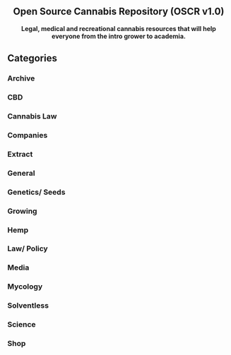 ## <div align="center">Open Source Cannabis Repository (OSCR v1.0)</div>

**<div align="center">Legal, medical and recreational cannabis resources that will help everyone from the intro grower to academia.</div>**

## Categories

### Archive

### CBD

### Cannabis Law

### Companies

### Extract

### General

### Genetics/ Seeds

### Growing

### Hemp

### Law/ Policy

### Media

### Mycology

### Solventless

### Science

### Shop
